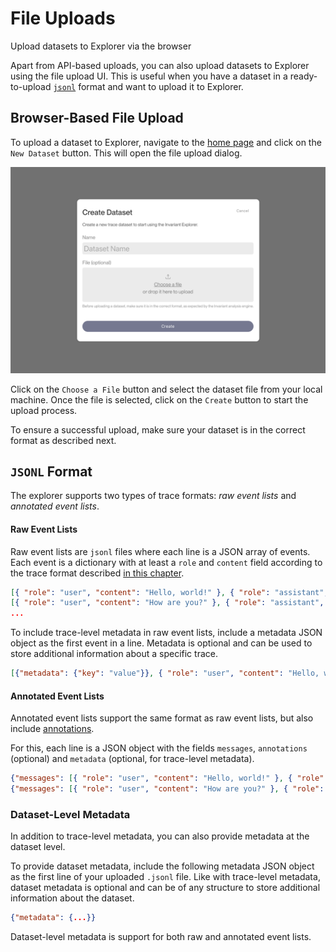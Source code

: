 # File Uploads

<div class='subtitle'>Upload datasets to Explorer via the browser</div>

Apart from API-based uploads, you can also upload datasets to Explorer using the file upload UI. This is useful when you have a dataset in a ready-to-upload [`jsonl`](https://jsonlines.org) format and want to upload it to Explorer.

## Browser-Based File Upload

To upload a dataset to Explorer, navigate to the [home page](https://explorer.invariantlabs.ai) and click on the `New Dataset` button. This will open the file upload dialog.

![File Upload Dialog](../../assets/explorer-create-dataset.png)

Click on the `Choose a File` button and select the dataset file from your local machine. Once the file is selected, click on the `Create` button to start the upload process.

To ensure a successful upload, make sure your dataset is in the correct format as described next.

## `JSONL` Format

The explorer supports two types of trace formats: _raw event lists_ and _annotated event lists_.

#### Raw Event Lists

Raw event lists are `jsonl` files where each line is a JSON array of events. Each event is a dictionary with at least a `role` and `content` field according to the trace format described [in this chapter](../../trace-format).

```json
[{ "role": "user", "content": "Hello, world!" }, { "role": "assistant", "content": "Hi!" }]
[{ "role": "user", "content": "How are you?" }, { "role": "assistant", "content": "I'm good, thanks!" }]
...
```

To include trace-level metadata in raw event lists, include a metadata JSON object as the first event in a line. Metadata is optional and can be used to store additional information about a specific trace.

```json
[{"metadata": {"key": "value"}}, { "role": "user", "content": "Hello, world!" }, { "role": "assistant", "content": "Hi!" }]
```

#### Annotated Event Lists

Annotated event lists support the same format as raw event lists, but also include [annotations](../../annotations). 

For this, each line is a JSON object with the fields `messages`, `annotations` (optional) and `metadata` (optional, for trace-level metadata).

```json
{"messages": [{ "role": "user", "content": "Hello, world!" }, { "role": "assistant", "content": "Hi!" }], "annotations": [{"content": "example annotation", "address": "messages.0.content:5-10"}], "metadata": {"key": "value"}}
{"messages": [{ "role": "user", "content": "How are you?" }, { "role": "assistant", "content": "I'm good, thanks!" }], "annotations": [], "metadata": {}}
```

### Dataset-Level Metadata

In addition to trace-level metadata, you can also provide metadata at the dataset level.

To provide dataset metadata, include the following metadata JSON object as the first line of your uploaded `.jsonl` file. Like with trace-level metadata, dataset metadata is optional and can be of any structure to store additional information about the dataset.

```json
{"metadata": {...}}
```

Dataset-level metadata is support for both raw and annotated event lists.
